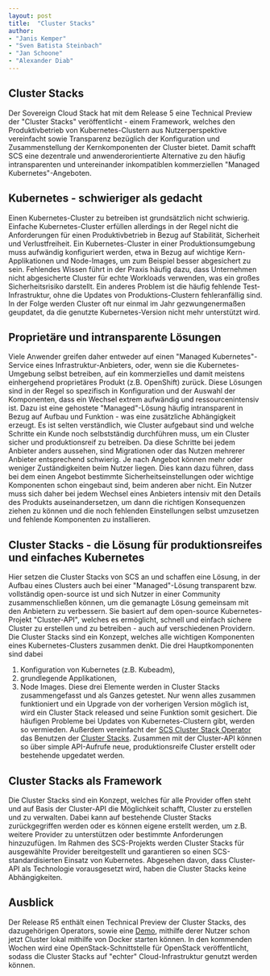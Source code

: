 ```yaml
---
layout: post
title:  "Cluster Stacks"
author: 
- "Janis Kemper"
- "Sven Batista Steinbach"
- "Jan Schoone"
- "Alexander Diab"
---
```

## Cluster Stacks

Der Sovereign Cloud Stack hat mit dem Release 5 eine Technical Preview der "Cluster Stacks" veröffentlicht - einem Framework, welches den Produktivbetrieb von Kubernetes-Clustern aus Nutzerperspektive vereinfacht sowie Transparenz bezüglich der Konfiguration und Zusammenstellung der Kernkomponenten der Cluster bietet.
Damit schafft SCS eine dezentrale und anwenderorientierte Alternative zu den häufig intransparenten und untereinander inkompatiblen kommerziellen "Managed Kubernetes"-Angeboten.

## Kubernetes - schwieriger als gedacht
Einen Kubernetes-Cluster zu betreiben ist grundsätzlich nicht schwierig. Einfache Kubernetes-Cluster erfüllen allerdings in der Regel nicht die Anforderungen für einen Produktivbetrieb in Bezug auf Stabilität, Sicherheit und Verlustfreiheit. Ein Kubernetes-Cluster in einer Produktionsumgebung muss aufwändig konfiguriert werden, etwa in Bezug auf wichtige Kern-Applikationen und Node-Images, um zum Beispiel besser abgesichert zu sein. Fehlendes Wissen führt in der Praxis häufig dazu, dass Unternehmen nicht abgesicherte Cluster für echte Workloads verwenden, was ein großes Sicherheitsrisiko darstellt.
Ein anderes Problem ist die häufig fehlende Test-Infrastruktur, ohne die Updates von Produktions-Clustern fehleranfällig sind. In der Folge werden Cluster oft nur einmal im Jahr gezwungenermaßen geupdatet, da die genutzte Kubernetes-Version nicht mehr unterstützt wird.

## Proprietäre und intransparente Lösungen
Viele Anwender greifen daher entweder auf einen "Managed Kubernetes"-Service eines Infrastruktur-Anbieters, oder, wenn sie die Kubernetes-Umgebung selbst betreiben, auf ein kommerzielles und damit meistens einhergehend proprietäres Produkt (z.B. OpenShift) zurück.
Diese Lösungen sind in der Regel so spezifisch in Konfiguration und der Auswahl der Komponenten, dass ein Wechsel extrem aufwändig und ressourcenintensiv ist. Dazu ist eine gehostete "Managed"-Lösung häufig intransparent in Bezug auf Aufbau und Funktion - was eine zusätzliche Abhängigkeit erzeugt. Es ist selten verständlich, wie Cluster aufgebaut sind und welche Schritte ein Kunde noch selbstständig durchführen muss, um ein Cluster sicher und produktionsreif zu betreiben. Da diese Schritte bei jedem Anbieter anders aussehen, sind Migrationen oder das Nutzen mehrerer Anbieter entsprechend schwierig.
Je nach Angebot können mehr oder weniger Zuständigkeiten beim Nutzer liegen. Dies kann dazu führen, dass bei dem einen Angebot bestimmte Sicherheitseinstellungen oder wichtige Komponenten schon eingebaut sind, beim anderen aber nicht. Ein Nutzer muss sich daher bei jedem Wechsel eines Anbieters intensiv mit den Details des Produkts auseinandersetzen, um dann die richtigen Konsequenzen ziehen zu können und die noch fehlenden Einstellungen selbst umzusetzen und fehlende Komponenten zu installieren.

## Cluster Stacks - die Lösung für produktionsreifes und einfaches Kubernetes
Hier setzen die Cluster Stacks von SCS an und schaffen eine Lösung, in der Aufbau eines Clusters auch bei einer "Managed"-Lösung transparent bzw. vollständig open-source ist und sich Nutzer in einer Community zusammenschließen können, um die gemanagte Lösung gemeinsam mit den Anbietern zu verbessern. Sie basiert auf dem open-source Kubernetes-Projekt "Cluster-API", welches es ermöglicht, schnell und einfach sichere Cluster zu erstellen und zu betreiben - auch auf verschiedenen Providern.
Die Cluster Stacks sind ein Konzept, welches alle wichtigen Komponenten eines Kubernetes-Clusters zusammen denkt. Die drei Hauptkomponenten sind dabei
1. Konfiguration von Kubernetes (z.B. Kubeadm),
2. grundlegende Applikationen,
3. Node Images.
Diese drei Elemente werden in Cluster Stacks zusammengefasst und als Ganzes getestet. Nur wenn alles zusammen funktioniert und ein Upgrade von der vorherigen Version möglich ist, wird ein Cluster Stack released und seine Funktion somit gesichert. Die häufigen Probleme bei Updates von Kubernetes-Clustern gibt, werden so vermieden.
Außerdem vereinfacht der [SCS Cluster Stack Operator](https://github.com/SovereignCloudStack//cluster-stack-operator) das Benutzen der [Cluster Stacks](https://github.com/SovereignCloudStack//cluster-stacks). Zusammen mit der Cluster-API können so über simple API-Aufrufe neue, produktionsreife Cluster erstellt oder bestehende upgedatet werden.

## Cluster Stacks als Framework
Die Cluster Stacks sind ein Konzept, welches für alle Provider offen steht und auf Basis der Cluster-API die Möglichkeit schafft, Cluster zu erstellen und zu verwalten. Dabei kann auf bestehende Cluster Stacks zurückgegriffen werden oder es können eigene erstellt werden, um z.B. weitere Provider zu unterstützen oder bestimmte Anforderungen hinzuzufügen.
Im Rahmen des SCS-Projekts werden Cluster Stacks für ausgewählte Provider bereitgestellt und garantieren so einen SCS-standardisierten Einsatz von Kubernetes. Abgesehen davon, dass Cluster-API als Technologie vorausgesetzt wird, haben die Cluster Stacks keine Abhängigkeiten.

## Ausblick
Der Release R5 enthält einen Technical Preview der Cluster Stacks, des dazugehörigen Operators, sowie eine [Demo](https://github.com/SovereignCloudStack/cluster-stacks-demo), mithilfe derer Nutzer schon jetzt Cluster lokal mithilfe von Docker starten können.
In den kommenden Wochen wird eine OpenStack-Schnittstelle für OpenStack veröffentlicht, sodass die Cluster Stacks auf "echter" Cloud-Infrastruktur genutzt werden können.
